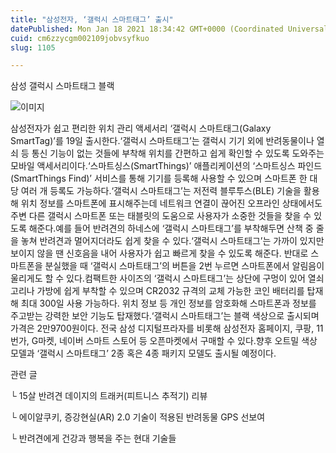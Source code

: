 ```yaml
---
title: "삼성전자, ‘갤럭시 스마트태그’ 출시"
datePublished: Mon Jan 18 2021 18:34:42 GMT+0000 (Coordinated Universal Time)
cuid: cm6zzycgm002109jobvsyfkuo
slug: 1105

---
```



삼성 갤럭시 스마트태그 블랙

![이미지](https://cdn.hashnode.com/res/hashnode/image/upload/v1739249008354/8d5a84a9-341e-43a4-b94c-483f22a03e68.jpeg)

삼성전자가 쉽고 편리한 위치 관리 액세서리 ‘갤럭시 스마트태그(Galaxy SmartTag)’를 19일 출시한다.‘갤럭시 스마트태그’는 갤럭시 기기 외에 반려동물이나 열쇠 등 통신 기능이 없는 것들에 부착해 위치를 간편하고 쉽게 확인할 수 있도록 도와주는 모바일 액세서리이다.‘스마트싱스(SmartThings)’ 애플리케이션의 ‘스마트싱스 파인드(SmartThings Find)’ 서비스를 통해 기기를 등록해 사용할 수 있으며 스마트폰 한 대당 여러 개 등록도 가능하다.‘갤럭시 스마트태그’는 저전력 블루투스(BLE) 기술을 활용해 위치 정보를 스마트폰에 표시해주는데 네트워크 연결이 끊어진 오프라인 상태에서도 주변 다른 갤럭시 스마트폰 또는 태블릿의 도움으로 사용자가 소중한 것들을 찾을 수 있도록 해준다.예를 들어 반려견의 하네스에 ‘갤럭시 스마트태그’를 부착해두면 산책 중 줄을 놓쳐 반려견과 멀어지더라도 쉽게 찾을 수 있다.‘갤럭시 스마트태그’는 가까이 있지만 보이지 않을 땐 신호음을 내어 사용자가 쉽고 빠르게 찾을 수 있도록 해준다. 반대로 스마트폰을 분실했을 때 ‘갤럭시 스마트태그’의 버튼을 2번 누르면 스마트폰에서 알림음이 울리게도 할 수 있다.컴팩트한 사이즈의 ‘갤럭시 스마트태그’는 상단에 구멍이 있어 열쇠고리나 가방에 쉽게 부착할 수 있으며 CR2032 규격의 교체 가능한 코인 배터리를 탑재해 최대 300일 사용 가능하다. 위치 정보 등 개인 정보를 암호화해 스마트폰과 정보를 주고받는 강력한 보안 기능도 탑재했다.‘갤럭시 스마트태그’는 블랙 색상으로 출시되며 가격은 2만9700원이다. 전국 삼성 디지털프라자를 비롯해 삼성전자 홈페이지, 쿠팡, 11번가, G마켓, 네이버 스마트 스토어 등 오픈마켓에서 구매할 수 있다.향후 오트밀 색상 모델과 ‘갤럭시 스마트태그’ 2종 혹은 4종 패키지 모델도 출시될 예정이다.

관련 글

└ 15살 반려견 데이지의 트래커(피트니스 추적기) 리뷰

└ 에이알쿠키, 증강현실(AR) 2.0 기술이 적용된 반려동물 GPS 선보여

└ 반려견에게 건강과 행복을 주는 현대 기술들